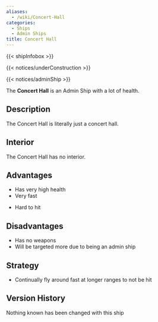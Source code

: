 ```yaml
---
aliases:
  - /wiki/Concert-Hall
categories:
  - Ships
  - Admin Ships
title: Concert Hall
---
```


{{< shipInfobox >}}

{{< notices/underConstruction >}}

{{< notices/adminShip >}}

The **Concert Hall** is an Admin Ship with a lot of health.

## Description

The Concert Hall is literally just a concert hall.

## Interior

The Concert Hall has no interior.

## Advantages

- Has very high health
- Very fast

<!-- -->

- Hard to hit

## Disadvantages

- Has no weapons
- Will be targeted more due to being an admin ship

## Strategy

- Continually fly around fast at longer ranges to not be hit

## Version History

Nothing known has been changed with this ship
